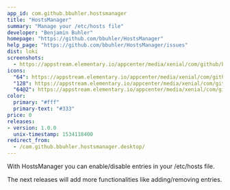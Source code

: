 ```yaml
---
app_id: com.github.bbuhler.hostsmanager
title: "HostsManager"
summary: "Manage your /etc/hosts file"
developer: "Benjamin Buhler"
homepage: "https://github.com/bbuhler/HostsManager"
help_page: "https://github.com/bbuhler/HostsManager/issues"
dist: loki
screenshots:
  - https://appstream.elementary.io/appcenter/media/xenial/com/github/bbuhler.hostsmanager/E67D1FDE00A38E63869E5C7F85B888D7/screenshots/image-1_orig.png
icons:
  "64": https://appstream.elementary.io/appcenter/media/xenial/com/github/bbuhler.hostsmanager/E67D1FDE00A38E63869E5C7F85B888D7/icons/64x64/com.github.bbuhler.hostsmanager_com.github.bbuhler.hostsmanager.png
  "128": https://appstream.elementary.io/appcenter/media/xenial/com/github/bbuhler.hostsmanager/E67D1FDE00A38E63869E5C7F85B888D7/icons/128x128/com.github.bbuhler.hostsmanager_com.github.bbuhler.hostsmanager.png
  "64@2": https://appstream.elementary.io/appcenter/media/xenial/com/github/bbuhler.hostsmanager/E67D1FDE00A38E63869E5C7F85B888D7/icons/64x64@2/com.github.bbuhler.hostsmanager_com.github.bbuhler.hostsmanager.png
color:
  primary: "#fff"
  primary-text: "#333"
price: 0
releases:
- version: 1.0.0
  unix-timestamp: 1534118400
redirect_from:
  - /com.github.bbuhler.hostsmanager.desktop/
---
```


<p>With HostsManager you can enable/disable entries in your /etc/hosts file.</p>
<p>The next releases will add more functionalities like adding/removing entries.</p>
